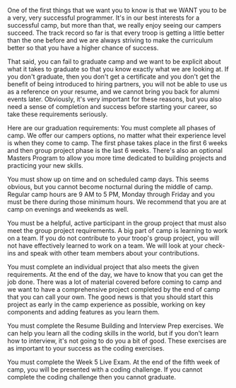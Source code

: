 One of the first things that we want you to know is that we WANT you to be a very, very successful programmer.  It's in our best interests for a successful camp, but more than that, we really enjoy seeing our campers succeed.  The track record so far is that every troop is getting a little better than the one before and we are always striving to make the curriculum better so that you have a higher chance of success.

That said, you can fail to graduate camp and we want to be explicit about what it takes to graduate so that you know exactly what we are looking at.  If you don't graduate, then you don't get a certificate and you don't get the benefit of being introduced to hiring partners, you will not be able to use us as a reference on your resume, and we cannot bring you back for alumni events later.  Obviously, it's very important for these reasons, but you also need a sense of completion and success before starting your career, so take these requirements seriously.

Here are our graduation requirements:
You must complete all phases of camp. We offer our campers options, no matter what their experience level is when they come to camp.  The first phase takes place in the first 6 weeks and then group project phase is the last 6 weeks.  There's also an optional Masters Program to allow you more time dedicated to building projects and practicing your new skills.  

You must show up on time and on scheduled camp days. This seems obvious, but you cannot become nocturnal during the middle of camp.   Regular camp hours are 9 AM to 5 PM, Monday through Friday and you must be there during those minimum hours.   We recommend that you are at camp on evenings and weekends as well.

You must be a helpful, active participant in the group project that must also meet the group project requirements. A big part of camp is learning to work on a team.  If you do not contribute to your troop's group project, you will not have effectively learned to work on a team. We will look at your check-ins and speak with other team members about your contributions.

You must complete an individual project that also meets the given requirements. At the end of the day, we have to know that you can get the job done. There was a lot of material covered before coming to camp and we want to have a comprehensive project completed by the end of camp that you can call your own.  The good news is that you should start this project as early in the camp experience as possible, working on key components and adding features as you learn them.

You must complete the Resume Building and Interview Prep exercises. We can help you learn all the coding skills in the world, but if you don't learn how to interview, it's not going to do you a bit of good.  These exercises are as important to your success as the coding exercises.

You must complete the Week 5 Live Exam. At the end of the fifth week of camp, you will be presented with a coding challenge. If you cannot complete the coding challenge then you cannot graduate.
